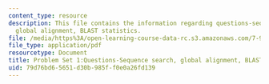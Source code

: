 ```yaml
---
content_type: resource
description: This file contains the information regarding questions-sequence search,
  global alignment, BLAST statistics.
file: /media/https%3A/open-learning-course-data-rc.s3.amazonaws.com/7-91j-foundations-of-computational-and-systems-biology-spring-2014/79d76bd65651d30b985ff0e0a26fd139_MIT7_91JS14_Pset1_Ques.pdf
file_type: application/pdf
resourcetype: Document
title: Problem Set 1:Questions-Sequence search, global alignment, BLAST statistics
uid: 79d76bd6-5651-d30b-985f-f0e0a26fd139
---
```

